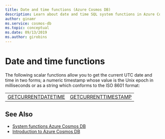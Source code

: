 ```yaml
---
title: Date and time functions (Azure Cosmos DB)
description: Learn about date and time SQL system functions in Azure Cosmos DB.
author: ginamr
ms.service: cosmos-db
ms.topic: conceptual
ms.date: 09/13/2019
ms.author: girobins
---
```

# Date and time functions

The following scalar functions allow you to get the current UTC date and time in two forms; a numeric timestamp whose value is the Unix epoch in milliseconds or as a string which conforms to the ISO 8601 format:

|||
|-|-|
|[GETCURRENTDATETIME](sql-query-getcurrentdatetime.md)|[GETCURRENTTIMESTAMP](sql-query-getcurrenttimestamp.md)||


## See Also

- [System functions Azure Cosmos DB](sql-query-system-functions.md)
- [Introduction to Azure Cosmos DB](introduction.md)
